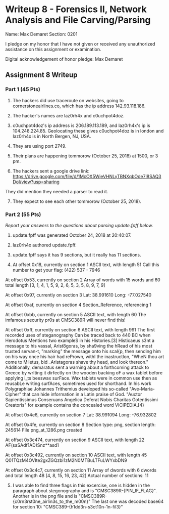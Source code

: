 Writeup 8 - Forensics II, Network Analysis and File Carving/Parsing
=====

Name: Max Demaret
Section: 0201

I pledge on my honor that I have not given or received any unauthorized assistance on this assignment or examination.

Digital acknowledgement of honor pledge: Max Demaret

## Assignment 8 Writeup

### Part 1 (45 Pts)
1. The hackers did use traceroute on websites, going to cornerstoneairlines.co, which has the ip address 142.93.118.186.

2. The hacker's names are laz0rh4x and c0uchpot4doz.

3. c0uchpot4doz's ip address is 206.189.113.189, and laz0rh4x's ip is 104.248.224.85. Geolocating these gives c0uchpot4doz is in london and laz0rh4x is in North Bergen, NJ, USA.

4. They are using port 2749.

5. Their plans are happening tommorow (October 25, 2018) at 1500, or 3 pm.

6. The hackers sent a google drive link: https://drive.google.com/file/d/1McOX5WjeVHNLyTBNXqbOde7l8SAQ3DoI/view?usp=sharing

They did mention they needed a parser to read it.

7. They expect to see each other tommorow (October 25, 2018).

### Part 2 (55 Pts)

*Report your answers to the questions about parsing update.fpff below.*
1. update.fpff was generated October 24, 2018 at 20:40:07.

2. laz0rh4x authored update.fpff.

3. update.fpff says it has 9 sections, but it really has 11 sections. 

4. At offset 0x18, currently on section 1
ASCII text, with length 51
Call this number to get your flag: (422) 537 - 7946

At offset 0x53, currently on section 2
Array of words with 15 words and 60 total length
[3, 1, 4, 1, 5, 9, 2, 6, 5, 3, 5, 8, 9, 7, 9]

At offset 0x97, currently on section 3
Lat: 38.991610
Long: -77.027540

At offset 0xaf, currently on section 4
Section_Reference, referencing 1

At offset 0xbb, currently on section 5
ASCII text, with length 60
The imfamous security pr0s at CMSC389R will never find this!

At offset 0xff, currently on section 6
ASCII text, with length 991
The first recorded uses of steganography Can be traced back to 440 BC when Herodotus Mentions two exampleS in his Histories.[3] Histicaeus s3nt a message to his vassal, Arist8goras, by sha9ving the hRead of his most trusted servan-t, "marking" the message onto his scal{p, then sending him on his way once his hair had rePrown, withl the inastructIon, "WheN thou art come to Miletus, bid _Aristagoras shave thy head, and look thereon." Additionally, demaratus sent a warning about a forthcoming attack to Greece by wrIting it dirfectly on the wooden backing oF a wax tablet before applying i_ts beeswax surFace. Wax tablets were in common use then as reusabLe writing surfAces, sometimes used for shorthand. In his work Polygraphiae Johannes Trithemius developed his so-called "Ave-Maria-Cipher" that can hide information in a Latin praise of God. "Auctor Sapientissimus Conseruans Angelica Deferat Nobis Charitas Gotentissimi Creatoris" for example contains the concealed word VICIPEDIA.[4}

At offset 0x4e6, currently on section 7
Lat: 38.991094
Long: -76.932802

At offset 0x4fe, currently on section 8
Section type: png, section length: 245614
File png_at_1286.png created

At offset 0x3c474, currently on section 9
ASCII text, with length 22
AF(saSAdf1AD)Snz**asd1

At offset 0x3c492, currently on section 10
ASCII text, with length 45
Q01TQzM4OVIte2gxZGQzbi1zM2N0MTBuLTFuLWYxbDN9


At offset 0x3c4c7, currently on section 11
Array of dwords with 6 dwords and total length 48
[4, 8, 15, 16, 23, 42]
Actual number of sections: 11

5. I was able to find three flags in this excercise, one is hidden in the paragraph about stegonography and is "CMSC389R-{PIN_IF_FLAG}".
Another is in the png file and is "CMSC389R-{c0rn3rst0ne_airlin3s_to_the_m00n}"
The last one was decoded base64 for section 10: "CMSC389-{h1dd3n-s3ct10n-1n-fil3}"
